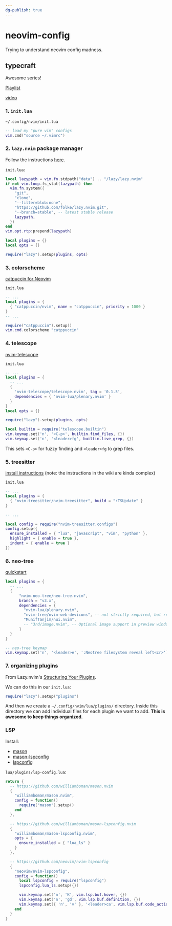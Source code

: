 ```yaml
---
dg-publish: true
---
```

# neovim-config

Trying to understand neovim config madness.


## typecraft

Awesome series!

[Playlist](https://www.youtube.com/playlist?list=PLsz00TDipIffreIaUNk64KxTIkQaGguqn)

[video](https://youtu.be/zHTeCSVAFNY?feature=shared)

### 1. `init.lua`

`~/.config/nvim/init.lua`
```lua
-- load my "pure vim" configs
vim.cmd("source ~/.vimrc")
```

### 2. `lazy.nvim` package manager

Follow the instructions [here](https://github.com/folke/lazy.nvim?tab=readme-ov-file#-installation).

`init.lua`:
```lua
local lazypath = vim.fn.stdpath("data") .. "/lazy/lazy.nvim"
if not vim.loop.fs_stat(lazypath) then
  vim.fn.system({
    "git",
    "clone",
    "--filter=blob:none",
    "https://github.com/folke/lazy.nvim.git",
    "--branch=stable", -- latest stable release
    lazypath,
  })
end
vim.opt.rtp:prepend(lazypath)

local plugins = {}
local opts = {}

require("lazy").setup(plugins, opts)
```

### 3. colorscheme

[catpuccin for Neovim](https://github.com/catppuccin/nvim)

`init.lua`
```lua
-- ...
local plugins = {
  { "catppuccin/nvim", name = "catppuccin", priority = 1000 }
}
-- ...

require("catppuccin").setup()
vim.cmd.colorscheme "catppuccin"
```


### 4. telescope

[nvim-telescope](https://github.com/nvim-telescope/telescope.nvim?tab=readme-ov-file#getting-started)

`init.lua`
```lua
-- ...
local plugins = {
  -- ...
  {
    'nvim-telescope/telescope.nvim', tag = '0.1.5',
    dependencies = { 'nvim-lua/plenary.nvim' }
  }
}
local opts = {}

require("lazy").setup(plugins, opts)

local builtin = require("telescope.builtin")
vim.keymap.set('n', '<C-p>', builtin.find_files, {})
vim.keymap.set('n', '<leader>fg', builtin.live_grep, {})
```

This sets `<C-p>` for fuzzy finding and `<leader>fg` to grep files.

### 5. treesitter

[install instructions](https://github.com/nvim-treesitter/nvim-treesitter/wiki/Installation#lazynvim) (note: the instructions in the wiki are kinda complex)

`init.lua`
```lua
-- ...
local plugins = {
  { "nvim-treesitter/nvim-treesitter", build = ":TSUpdate" }
}

-- ...

local config = require("nvim-treesitter.configs")
config.setup({
  ensure_installed = { "lua", "javascript", "vim", "python" },
  highlight = { enable = true },
  indent = { enable = true }
})
```


### 6. neo-tree

[quickstart](https://github.com/nvim-neo-tree/neo-tree.nvim?tab=readme-ov-file#minimal-quickstart)

```lua
local plugins = {
  -- ...
  {
      "nvim-neo-tree/neo-tree.nvim",
      branch = "v3.x",
      dependencies = {
        "nvim-lua/plenary.nvim",
        "nvim-tree/nvim-web-devicons", -- not strictly required, but recommended
        "MunifTanjim/nui.nvim",
        -- "3rd/image.nvim", -- Optional image support in preview window: See `# Preview Mode` for more information
      }
  }
}

-- neo-tree keymap
vim.keymap.set('n', '<leader>e', ':Neotree filesystem reveal left<cr>')
```


### 7. organizing plugins

From Lazy.nvim's [Structuring Your Plugins](https://github.com/folke/lazy.nvim?tab=readme-ov-file#-structuring-your-plugins).

We can do this in our `init.lua`:

```lua
require("lazy").setup("plugins")
```

And then we create a `~/.config/nvim/lua/plugins/` directory. Inside this directory we can add individual files for each plugin we want to add. **This is awesome to keep things organized**.

### LSP

Install:
- [mason](https://github.com/williamboman/mason.nvim)
- [mason-lspconfig](https://github.com/williamboman/mason-lspconfig.nvim)
- [lspconfig](https://github.com/neovim/nvim-lspconfig)

`lua/plugins/lsp-config.lua`:
```lua
return {
  -- https://github.com/williamboman/mason.nvim
  {
    "williamboman/mason.nvim",
    config = function()
      require("mason").setup()
    end
  },

  -- https://github.com/williamboman/mason-lspconfig.nvim
  {
    "williamboman/mason-lspconfig.nvim",
    opts = {
      ensure_installed = { "lua_ls" }
    }
  },

  -- https://github.com/neovim/nvim-lspconfig
  {
    "neovim/nvim-lspconfig",
    config = function()
      local lspconfig = require("lspconfig")
      lspconfig.lua_ls.setup({})

      vim.keymap.set('n', 'K', vim.lsp.buf.hover, {})
      vim.keymap.set('n', 'gd', vim.lsp.buf.definition, {})
      vim.keymap.set({ 'n', 'v' }, '<leader>ca', vim.lsp.buf.code_action, {})
    end
  }
}
```